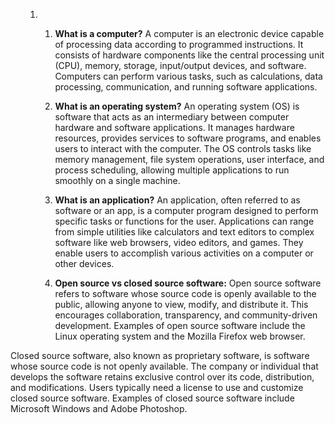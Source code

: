 <ol>
<ol>
<li>

</li>
<ol>
<li>
<p><strong>What is a computer?</strong> A computer is an electronic device capable of processing data according to programmed instructions. It consists of hardware components like the central processing unit (CPU), memory, storage, input/output devices, and software. Computers can perform various tasks, such as calculations, data processing, communication, and running software applications.</p>
</li>
<li>
<p><strong>What is an operating system?</strong> An operating system (OS) is software that acts as an intermediary between computer hardware and software applications. It manages hardware resources, provides services to software programs, and enables users to interact with the computer. The OS controls tasks like memory management, file system operations, user interface, and process scheduling, allowing multiple applications to run smoothly on a single machine.</p>
</li>
<li>
<p><strong>What is an application?</strong> An application, often referred to as software or an app, is a computer program designed to perform specific tasks or functions for the user. Applications can range from simple utilities like calculators and text editors to complex software like web browsers, video editors, and games. They enable users to accomplish various activities on a computer or other devices.</p>
</li>
<li>
<p><strong>Open source vs closed source software:</strong> Open source software refers to software whose source code is openly available to the public, allowing anyone to view, modify, and distribute it. This encourages collaboration, transparency, and community-driven development. Examples of open source software include the Linux operating system and the Mozilla Firefox web browser.</p>
</li>
</ol>
</ol>
</ol>
<p>Closed source software, also known as proprietary software, is software whose source code is not openly available. The company or individual that develops the software retains exclusive control over its code, distribution, and modifications. Users typically need a license to use and customize closed source software. Examples of closed source software include Microsoft Windows and Adobe Photoshop.</p>
